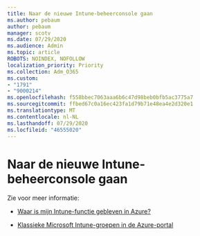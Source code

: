 ```yaml
---
title: Naar de nieuwe Intune-beheerconsole gaan
ms.author: pebaum
author: pebaum
manager: scotv
ms.date: 07/29/2020
ms.audience: Admin
ms.topic: article
ROBOTS: NOINDEX, NOFOLLOW
localization_priority: Priority
ms.collection: Adm_O365
ms.custom:
- "1791"
- "9000214"
ms.openlocfilehash: f558bbec7063aaa6b6c47d98beb0bfb5ac3775a7
ms.sourcegitcommit: ffbed67c0a16ec423fa1d79b71e48ea4e2d320e1
ms.translationtype: MT
ms.contentlocale: nl-NL
ms.lasthandoff: 07/29/2020
ms.locfileid: "46555020"
---
```

# <a name="moving-to-the-new-intune-admin-console"></a>Naar de nieuwe Intune-beheerconsole gaan

Zie voor meer informatie:

- [Waar is mijn Intune-functie gebleven in Azure?](https://docs.microsoft.com/intune/ui-changes)

- [Klassieke Microsoft Intune-groepen in de Azure-portal](https://docs.microsoft.com/intune/groups-get-started)